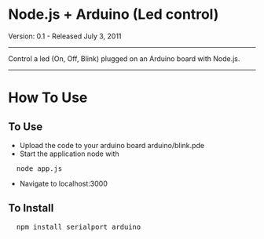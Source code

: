 Node.js + Arduino (Led control)
============

Version: 0.1 - Released July 3, 2011

*****

Control a led (On, Off, Blink) plugged on an Arduino board with Node.js.


*****

How To Use
==========

To Use
----------

- Upload the code to your arduino board arduino/blink.pde
- Start the application node with 

<pre>
  node app.js
</pre>

- Navigate to localhost:3000

To Install
----------

<pre>
  npm install serialport arduino
</pre>
